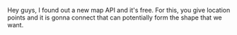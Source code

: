 Hey guys, I found out a new map API and it's free. For this, you give location points and it is gonna connect that can potentially form the shape that we want.
